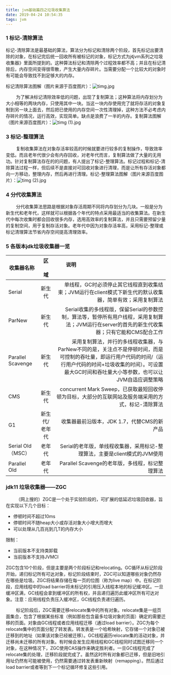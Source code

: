 ```yaml
---
title: jvm基础篇四之垃圾收集算法
date: 2019-04-24 10:54:35
tags: jvm
---
```


### 1 标记-清除算法
标记-清除算法是最基础的算法，算法分为标记和清除两个阶段，首先标记出要清除的对象，在标记完后统一回收所有被标记的对象，标记方式为j《jvm系列之垃圾收集器》里面所提到的。这种算法标记和清除两个过程效率都不高；并且在标记清除后，内存空间变得很零散，产生大量内存碎片。当需要分配一个比较大的对象时有可能会导致找不到足够大的内存。<!--more-->

标记清除算法图解（图片来源于百度图片）：![timg.jpg](https://upload-images.jianshu.io/upload_images/13612520-e59da44ca1b963c6.jpg?imageMogr2/auto-orient/strip%7CimageView2/2/w/1240)


&emsp; &emsp;为了解决标记清除效率低的问题，出现了复制算法；这种算法将内存划分为大小相等的两块内存，只使用其中一块。当这一块内存使用完了就将存活的对象复制到另一块上面去，然后把已使用的内存空间一次性清理掉，这种方法不必考虑内存碎片的情况，运行高效，实现简单。缺点是浪费了一半的内存。复制算法图解（图片来源百度图片）：![timg (1).jpg](https://upload-images.jianshu.io/upload_images/13612520-2f12466c88adfd82.jpg?imageMogr2/auto-orient/strip%7CimageView2/2/w/1240)

### 3 标记-整理算法
&emsp; &emsp;复制收集算法在对象存活率较高的时候就要进行较多的复制操作，导致效率变低。而且老年代很少会有内存回收，对老年代而言，复制算法做了大量的无用功。针对复制算法存在的的问题，有人提出了标记-整理算法。标记过程和标记-清除算法过程一样，但后续不是直接对可回收对象进行清理，而是让所有存活对象都向一方移动，整理内存，然后再进行清理。标记-整理算法图解（图片来源百度图片）：![timg (2).jpg](https://upload-images.jianshu.io/upload_images/13612520-4fd6dd6461485a3c.jpg?imageMogr2/auto-orient/strip%7CimageView2/2/w/1240)

### 4 分代收集算法
&emsp; &emsp;分代收集算法思路是根据对象存活周期不同将内存划分为几块。一般是分为新生代和老年代，这样就可以根据各个年代的特点采用最适当的收集算法。在新生代中每次收集时都会回收很多内存，选用高效率的复制算法，并且只需要预留少量的复制空间，用于复制存活对象。老年代中因为对象存活率高，采用标记-整理或标记清理算法节省内存空间提高清理效率。
### 5 各版本jdk垃圾收集器一览
| 收集器名称        | 区 &emsp; 域  | 说明  &emsp; &emsp;&emsp; &emsp;&emsp; &emsp;&emsp; &emsp;&emsp; &emsp;&emsp; &emsp;&emsp; &emsp;&emsp; &emsp;&emsp; &emsp;&emsp; &emsp; |
| ----------------- | :-----------: | -----------------------------------------------------------: |
| Serial            |    新生代     | 单线程，GC时必须停止其它线程直到收集结束；JVM运行在client模式下新生代的默认收集器，简单有效；采用复制算法 |
| ParNew            |    新生代     | Serial收集的多线程版，保留Serial的参数控制，算法等，暂停所有用户线程，采用复制算法；JVM运行在server的首先的新生代收集器；只有它能和CMS配合工作 |
| Parallel Scavenge |    新生代     | 采用复制算法，并行的多线程收集器，与ParNew不同的是，关注点不是停顿时间，而是可控制的吞吐量，即运行用户代码的时间/（运行用户代码的时间+垃圾收集的时间）。可设置最大GC时间和吞吐量大小等参数，也可以让JVM自适应调整策略 |
| CMS               |    新生代     | concurrent Mark Sweep，已获取最短回收停顿为目标，大部分的互联网站及服务端采用的方式，标记-清除算法 |
| G1                | 新生代/老年代 |                   收集器最前沿版本，JDK 1.7，代替CMS的新产品 |
| Serial Old（MSC） |    老年代     | Serial的老年版，单线程收集器，采用标记-整理算法，主要是client模式的JVM使用 |
| Parallel Old      |    老年代     |              Parallel Scavenge的老年版，多线程，标记整理算法 |
### jdk11 垃圾收集器——ZGC
&emsp; &emsp;（网上搜的）ZGC是一个处于实验阶段的，可扩展的低延迟垃圾回收器，旨在实现以下几个目标：
- 停顿时间不超过10ms
- 停顿时间不随heap大小或存活对象大小增大而增大
- 可以处理从几百兆到几T的内存大小

限制：
* 当前版本不支持类卸载
* 当前版本不支持JVMCI

ZGC包含10个阶段，但是主要是两个阶段标记和relocating。GC循环从标记阶段开始，递归标记所有可达对象，标记阶段结束时，ZGC可以知道哪些对象仍然存在哪些是垃圾。ZGC将结果存储在每一页的位图（称为live map）中。在标记阶段，应用线程中的load barrier将未标记的引用压入线程本地的标记缓冲区。一旦缓冲区满，GC线程会拿到缓冲区的所有权，并且递归遍历此缓冲区所有可达对象。注意：应用线程负责压入缓冲区，GC线程负责递归遍历。

&emsp; &emsp;标记阶段后，ZGC需要迁移relocate集中的所有对象。relocate集是一组页面集合，包含了根据某些标准（例如那些包含最多垃圾对象的页面）确定的需要迁移的页面。对象由GC线程或者应用线程迁移（通过load barrier）。ZGC为每个relocate集中的页面分配了转发表。转发表是一个哈希映射，它存储一个对象已被迁移到的地址（如果该对象已经被迁移）。GC线程遍历relocate集的活动对象，并迁移尚未迁移的所有对象。有时候会发生应用线程和GC线程同时试图迁移同一个对象，在这种情况下，ZGC使用CAS操作来确定胜利者。一旦GC线程完成了relocate集的处理，迁移阶段就完成了。虽然这时所有对象都已迁移，但是旧地引用址仍然有可能被使用，仍然需要通过转发表重新映射（remapping）。然后通过load barrier或者等到下一个标记循环修复这些引用。